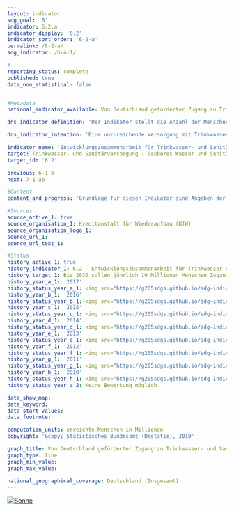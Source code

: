 ```yaml
---                   
layout: indicator                   
sdg_goal: '6'                   
indicator: 6.2.a                   
indicator_display: '6.2'                   
indicator_sort_order: '6-2-a'                   
permalink: /6-2-a/                   
sdg_indicator: /6-a-1/                   

#                   
reporting_status: complete                   
published: true                   
data_non_statistical: false                   


#Metadata                   
national_indicator_available: Von Deutschland geförderter Zugang zu Trinkwasser- und Sanitärversorgung weltweit                   

dns_indicator_definition: 'Der Indikator stellt die Anzahl der Menschen dar, die im jeweiligen Berichtsjahr durch deutsche Unterstützung Neuzugang oder verbesserten Zugang zu Trinkwasser- und Sanitärversorgung erhalten haben.'                   

dns_indicator_intention: 'Eine unzureichende Versorgung mit Trinkwasser und sanitären Einrichtungen hat weitreichende Auswirkungen auf die Ernährung und die Gesundheit des Menschen. Das Ziel der Bundesregierung ist daher, dass bis zum Jahr 2030 jährlich zehn Millionen Menschen weltweit mit deutscher Unterstützung Zugang zu Trinkwasser- und Sanitärversorgung erhalten.'                   

indicator_name: 'Entwicklungszusammenarbeit für Trinkwasser- und Sanitärversorgung'                   
target: Trinkwasser- und Sanitärversorgung - Sauberes Wasser und Sanitäreinrichtungen                   
target_id: '6.2'                   

previous: 6-1-b                   
next: 7-1-ab                   

#Content                    
content_and_progress: 'Grundlage für diesen Indikator sind Angaben der Kreditanstalt für Wiederaufbau (KfW). Der Indikator stützt sich dabei ausschließlich auf Plangrößen für neue Finanzierungszusagen für Projekte im Bereich Trinkwasser- und Sanitärversorgung zum Zeitpunkt der Vorlage des Programmvorschlags an das Bundesministerium für wirtschaftliche Zusammenarbeit und Entwicklung. Hierauf aufbauend wird von der KfW die Anzahl an Personen geschätzt, die zukünftig, das heißt nach Durchführung dieser geplanten Projekte, neu oder verbesserten Zugang zu Trinkwasser- und Sanitärversorgung erhalten haben werden. Die von der KfW zugesagten Mittel sind Zuschüsse und Darlehen, refinanziert aus dem Bundeshaushalt, sowie eigene Marktmittel. Empfänger sind in der Regel Entwicklungs- und Schwellenländer, sodass dieser Indikator in Beziehung zum Indikator 17.1 „Anteil öffentlicher Entwicklungsausgaben am Bruttonationaleinkommen“ steht. <br><br>Aufgrund der Datenstruktur kommt es zu einer geringen Überschätzung (im niedrigen einstelligen Prozentbereich) der Anzahl der Personen, die einen neuen oder verbesserten Zugang zu Trinkwasser- und Sanitärversorgung erhalten haben werden. So werden nach Klassifikation der Organisation für wirtschaftliche Zusammenarbeit und Entwicklung (OECD) auch Projekte der Abfallentsorgung und Verwertung zum Gesamtbereich Trinkwasser- und Sanitärversorgung gezählt. <br><br>Inwieweit die Planzahlen erreicht werden, also ob das Ziel übererfüllt oder die geplante Zahl erreichter Menschen unterschritten wurde, ist erst nach Inbetriebnahme der Infrastrukturen konkret abschätzbar. <br><br>Nachfolgeprojekte werden als eigenständige Vorhaben gewertet. Sollte jedoch die Zielgruppe des Folgevorhabens mit der des Ursprungsvorhabens identisch sein, wird diese nur einmalig berücksichtigt, um Mehrfachzählungen zu vermeiden. Nur in begründeten Ausnahmefällen kann es zu Doppelzählungen der Zielgruppe kommen, wenn es zum Beispiel nach gewaltsamen Auseinandersetzungen und nach Zerstörung von Infrastrukturen zur Instandsetzung von bereits KfW-finanzierten Anlagen kommt. <br><br>Neben der KfW existieren jedoch auch weitere Akteure in Deutschland (z. B. Deutsche Gesellschaft für Internationale Zusammenarbeit GmbH, Bundesländer, private Akteure), die den Zugang zu Trinkwasser- und Sanitärversorgung in Entwicklungs- und Schwellenländern fördern. Der Indikator erfasst somit nur einen Bestandteil der deutschen Entwicklungszusammenarbeit im Trinkwasser- und Sanitärsektor. In den letzten fünf Jahren sank der Anteil der KfW an der gesamten deutschen Entwicklungszusammenarbeit im Wassersektor kontinuierlich. Betrug der Anteil im Jahr 2012 noch 96,0&nbsp;%, so ist er im Jahr 2016 auf 78,0&nbsp;% gesunken. <br><br>In den vergangenen Jahren waren die Plangrößen der Menschen, die mithilfe deutscher Unterstützung Zugang zur Trinkwasser- und Sanitärversorgung erlangen sollten, stets knapp oberhalb des gesetzten Ziels von zehn Millionen Menschen. Ausnahmen bilden die Jahre 2014 und 2017. Im Jahr 2014 liegt der Grund dafür in einem landesweiten Programm in Mexiko, mit dem nach Schätzungen der KfW deutlich mehr Menschen erreicht werden konnten als erwartet. Die Steigerung im Jahr 2017 lässt sich durch eine nahezu Verdreifachung der neuen Finanzierungszusagen im Verhältnis zu 2016 erklären. Bei Fortsetzung der Entwicklung der vergangenen vier Jahre wird das Ziel weiterhin eingehalten werden. Jedoch kann zukünftig nicht ausgeschlossen werden, dass es aufgrund der Verschiedenartigkeit der Projekte zu starken Schwankungen kommt.'                   

#Sources
source_active_1: true                           
source_organisation_1: Kreditanstalt für Wiederaufbau (KfW)                           
source_organisation_logo_1:                            
source_url_1:                            
source_url_text_1:                            

#Status                   
history_active_1: true                   
history_indicator_1: 6.2 - Entwicklungszusammenarbeit für Trinkwasser und Sanitärversorgung                   
history_target_1: Bis 2030 sollen jährlich 10 Millionen Menschen Zugang zu Wasser erhalten
history_year_a_1: '2017'                           
history_status_year_a_1: <img src="https://g205sdgs.github.io/sdg-indicators/public/Wettersymbole/Sonne.png" alt="Sonne" />
history_year_b_1: '2016'                           
history_status_year_b_1: <img src="https://g205sdgs.github.io/sdg-indicators/public/Wettersymbole/Sonne.png" alt="Sonne" />
history_year_c_1: '2015'                           
history_status_year_c_1: <img src="https://g205sdgs.github.io/sdg-indicators/public/Wettersymbole/Sonne.png" alt="Sonne" />
history_year_d_1: '2014'                           
history_status_year_d_1: <img src="https://g205sdgs.github.io/sdg-indicators/public/Wettersymbole/keine Bewertung möglich.png" alt="keine Bewertung möglich" />
history_year_e_1: '2013'                           
history_status_year_e_1: <img src="https://g205sdgs.github.io/sdg-indicators/public/Wettersymbole/keine Bewertung möglich.png" alt="keine Bewertung möglich" />
history_year_f_1: '2012'                           
history_status_year_f_1: <img src="https://g205sdgs.github.io/sdg-indicators/public/Wettersymbole/keine Bewertung möglich.png" alt="keine Bewertung möglich" />
history_year_g_1: '2011'                           
history_status_year_g_1: <img src="https://g205sdgs.github.io/sdg-indicators/public/Wettersymbole/keine Bewertung möglich.png" alt="keine Bewertung möglich" />
history_year_h_1: '2010'                           
history_status_year_h_1: <img src="https://g205sdgs.github.io/sdg-indicators/public/Wettersymbole/keine Bewertung möglich.png" alt="keine Bewertung möglich" />
history_status_year_a_2: Keine Bewertung möglich

data_show_map:                    
data_keyword:                    
data_start_values:                    
data_footnote:                    

computation_units: erreichte Menschen in Millionen                   
copyright: '&copy; Statistisches Bundesamt (Destatis), 2019'                   

graph_title: Von Deutschland geförderter Zugang zu Trinkwasser- und Sanitärversorgung weltweit                   
graph_type: line                   
graph_min_value:                    
graph_max_value:                    

national_geographical_coverage: Deutschland (Insgesamt)                   
---
```

<a href="https://nachhaltige-entwicklung-deutschland.github.io/open-sdg-site-starter/status/"><img src="https://g205sdgs.github.io/sdg-indicators/public/Wettersymbole/Sonne.png" alt="Sonne" />                           
</a>